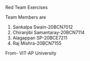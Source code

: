 
Red Team Exercises

Team Members are
1. Sankalpa Swain-20BCN7012
2. Chiranjibi Samantaray-20BCN7114
3. Alagappan SP-20BCE7211
4. Raj Mishra-20BCN7155

From- VIT-AP University
